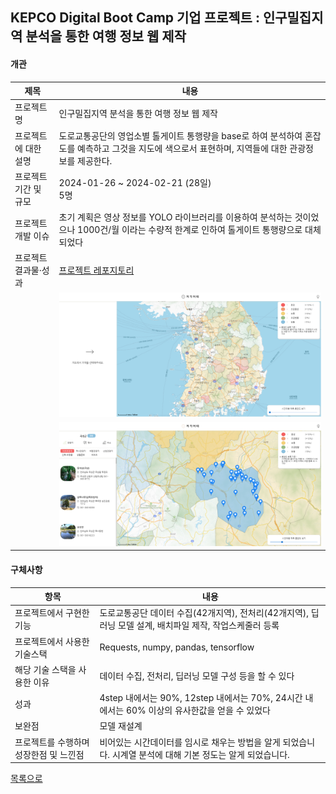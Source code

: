 ## KEPCO Digital Boot Camp 기업 프로젝트 : 인구밀집지역 분석을 통한 여행 정보 웹 제작
#### 개관
|제목|내용|
|----|----|
|프로젝트명|인구밀집지역 분석을 통한 여행 정보 웹 제작|
|프로젝트에 대한 설명|도로교통공단의 영업소별 톨게이트 통행량을 base로 하여 분석하여 혼잡도를 예측하고 그것을 지도에 색으로서 표현하며, 지역들에 대한 관광정보를 제공한다.|
|프로젝트 기간 및 규모|2024-01-26 ~ 2024-02-21 (28일) <br> 5명|
|프로젝트 개발 이슈|초기 계획은 영상 정보를 YOLO 라이브러리를 이용하여 분석하는 것이었으나 1000건/월 이라는 수량적 한계로 인하여 톨게이트 통행량으로 대체되었다|
|프로젝트 결과물·성과|[프로젝트 레포지토리](https://github.com/portk/comp_project)|
||![main](https://github.com/portk/portfolio/blob/main/images/jeogi_main.png)|
||![select](https://github.com/portk/portfolio/blob/main/images/jeogi_select.png)|

#### 구체사항
|항목|내용|
|----|----|
|프로젝트에서 구현한 기능|도로교통공단 데이터 수집(42개지역), 전처리(42개지역), 딥러닝 모델 설계, 배치파일 제작, 작업스케줄러 등록|
|프로젝트에서 사용한 기술스택|Requests, numpy, pandas, tensorflow|
|해당 기술 스택을 사용한 이유|데이터 수집, 전처리, 딥러닝 모델 구성 등을 할 수 있다|
|성과|4step 내에서는 90%, 12step 내에서는 70%, 24시간 내에서는 60% 이상의 유사한값을 얻을 수 있었다|
|보완점|모델 재설계|
|프로젝트를 수행하며 성장한점 및 느낀점|비어있는 시간데이터를 임시로 채우는 방법을 알게 되었습니다. 시계열 분석에 대해 기본 정도는 알게 되었습니다.|

[목록으로](https://github.com/portk/portfolio)
